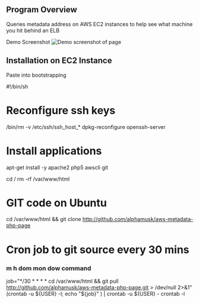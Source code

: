 Program Overview
-------------------------------
Queries metadata address on AWS EC2 instances to help see what machine you hit behind an ELB

Demo Screenshot
![Demo screenshot of page](http://www.alphamusk.com/img/demo_aws_metadata.jpg)

Installation on EC2 Instance
-------------------------------
Paste into bootstrapping

#!/bin/sh

# Reconfigure ssh keys
/bin/rm -v /etc/ssh/ssh_host_*
dpkg-reconfigure openssh-server

# Install applications
apt-get install -y apache2 php5 awscli git

cd /
rm -rf /var/www/html

# GIT code on Ubuntu
cd /var/www/html && git clone http://github.com/alphamusk/aws-metadata-php-page 

# Cron job to git source every 30 mins
### m h  dom mon dow   command
job="*/30 * * * *  cd /var/www/html && git pull http://github.com/alphamusk/aws-metadata-php-page.git > /dev/null 2>&1"
(crontab -u ${USER} -l; echo "${job}" ) | crontab -u ${USER} -
crontab -l





